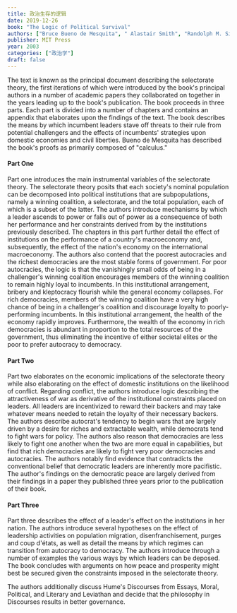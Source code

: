 ```yaml
---
title: 政治生存的逻辑
date: 2019-12-26
book: "The Logic of Political Survival"
authors: ["Bruce Bueno de Mesquita", " Alastair Smith", "Randolph M. Siverson", "James D. Morrow"]
publisher: MIT Press
year: 2003
categories: ["政治学"]
draft: false
---
```


The text is known as the principal document describing the selectorate theory, the first iterations of which were introduced by the book's principal authors in a number of academic papers they collaborated on together in the years leading up to the book's publication. The book proceeds in three parts. Each part is divided into a number of chapters and contains an appendix that elaborates upon the findings of the text. The book describes the means by which incumbent leaders stave off threats to their rule from potential challengers and the effects of incumbents' strategies upon domestic economies and civil liberties. Bueno de Mesquita has described the book's proofs as primarily composed of "calculus."

#### Part One

Part one introduces the main instrumental variables of the selectorate theory. The selectorate theory posits that each society's nominal population can be decomposed into political institutions that are subpopulations, namely a winning coalition, a selectorate, and the total population, each of which is a subset of the latter. The authors introduce mechanisms by which a leader ascends to power or falls out of power as a consequence of both her performance and her constraints derived from by the institutions previously described. The chapters in this part further detail the effect of institutions on the performance of a country's macroeconomy and, subsequently, the effect of the nation's economy on the international macroeconomy. The authors also contend that the poorest autocracies and the richest democracies are the most stable forms of government. For poor autocracies, the logic is that the vanishingly small odds of being in a challenger's winning coalition encourages members of the winning coalition to remain highly loyal to incumbents. In this institutional arrangement, bribery and kleptocracy flourish while the general economy collapses. For rich democracies, members of the winning coalition have a very high chance of being in a challenger's coalition and discourage loyalty to poorly-performing incumbents. In this institutional arrangement, the health of the economy rapidly improves. Furthermore, the wealth of the economy in rich democracies is abundant in proportion to the total resources of the government, thus eliminating the incentive of either societal elites or the poor to prefer autocracy to democracy.

#### Part Two

Part two elaborates on the economic implications of the selectorate theory while also elaborating on the effect of domestic institutions on the likelihood of conflict. Regarding conflict, the authors introduce logic describing the attractiveness of war as derivative of the institutional constraints placed on leaders. All leaders are incentivized to reward their backers and may take whatever means needed to retain the loyalty of their necessary backers. The authors describe autocrat's tendency to begin wars that are largely driven by a desire for riches and extractable wealth, while democrats tend to fight wars for policy. The authors also reason that democracies are less likely to fight one another when the two are more equal in capabilities, but find that rich democracies are likely to fight very poor democracies and autocracies. The authors notably find evidence that contradicts the conventional belief that democratic leaders are inherently more pacifistic. The author's findings on the democratic peace are largely derived from their findings in a paper they published three years prior to the publication of their book.

#### Part Three

Part three describes the effect of a leader's effect on the institutions in her nation. The authors introduce several hypotheses on the effect of leadership activities on population migration, disenfranchisement, purges and coup d'états, as well as detail the means by which regimes can transition from autocracy to democracy. The authors introduce through a number of examples the various ways by which leaders can be deposed. The book concludes with arguments on how peace and prosperity might best be secured given the constraints imposed in the selectorate theory.

The authors additionally discuss Hume's Discourses from Essays, Moral, Political, and Literary and Leviathan and decide that the philosophy in Discourses results in better governance.
